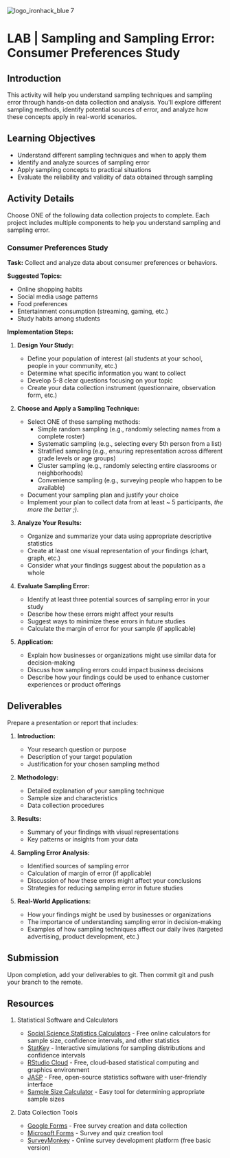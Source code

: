 ![logo_ironhack_blue 7](https://user-images.githubusercontent.com/23629340/40541063-a07a0a8a-601a-11e8-91b5-2f13e4e6b441.png)

# LAB | Sampling and Sampling Error: Consumer Preferences Study

## Introduction

This activity will help you understand sampling techniques and sampling error through hands-on data collection and analysis. You'll explore different sampling methods, identify potential sources of error, and analyze how these concepts apply in real-world scenarios.

## Learning Objectives

- Understand different sampling techniques and when to apply them
- Identify and analyze sources of sampling error
- Apply sampling concepts to practical situations
- Evaluate the reliability and validity of data obtained through sampling

## Activity Details

Choose ONE of the following data collection projects to complete. Each project includes multiple components to help you understand sampling and sampling error.

###  Consumer Preferences Study

**Task:** Collect and analyze data about consumer preferences or behaviors.

**Suggested Topics:**
- Online shopping habits
- Social media usage patterns
- Food preferences
- Entertainment consumption (streaming, gaming, etc.)
- Study habits among students

**Implementation Steps:**

1. **Design Your Study:**
   - Define your population of interest (all students at your school, people in your community, etc.)
   - Determine what specific information you want to collect
   - Develop 5-8 clear questions focusing on your topic
   - Create your data collection instrument (questionnaire, observation form, etc.)

2. **Choose and Apply a Sampling Technique:**
   - Select ONE of these sampling methods:
     - Simple random sampling (e.g., randomly selecting names from a complete roster)
     - Systematic sampling (e.g., selecting every 5th person from a list)
     - Stratified sampling (e.g., ensuring representation across different grade levels or age groups)
     - Cluster sampling (e.g., randomly selecting entire classrooms or neighborhoods)
     - Convenience sampling (e.g., surveying people who happen to be available)
   - Document your sampling plan and justify your choice
   - Implement your plan to collect data from at least ~ 5 participants, *the more the better ;)*. 

3. **Analyze Your Results:**
   - Organize and summarize your data using appropriate descriptive statistics
   - Create at least one visual representation of your findings (chart, graph, etc.)
   - Consider what your findings suggest about the population as a whole

4. **Evaluate Sampling Error:**
   - Identify at least three potential sources of sampling error in your study
   - Describe how these errors might affect your results
   - Suggest ways to minimize these errors in future studies
   - Calculate the margin of error for your sample (if applicable)

5. **Application:**
   - Explain how businesses or organizations might use similar data for decision-making
   - Discuss how sampling errors could impact business decisions
   - Describe how your findings could be used to enhance customer experiences or product offerings

## Deliverables

Prepare a presentation or report that includes:

1. **Introduction:**
   - Your research question or purpose
   - Description of your target population
   - Justification for your chosen sampling method

2. **Methodology:**
   - Detailed explanation of your sampling technique
   - Sample size and characteristics
   - Data collection procedures

3. **Results:**
   - Summary of your findings with visual representations
   - Key patterns or insights from your data

4. **Sampling Error Analysis:**
   - Identified sources of sampling error
   - Calculation of margin of error (if applicable)
   - Discussion of how these errors might affect your conclusions
   - Strategies for reducing sampling error in future studies

5. **Real-World Applications:**
   - How your findings might be used by businesses or organizations
   - The importance of understanding sampling error in decision-making
   - Examples of how sampling techniques affect our daily lives (targeted advertising, product development, etc.)

## Submission

Upon completion, add your deliverables to git. Then commit git and push your branch to the remote.


## Resources

1. Statistical Software and Calculators
   - [Social Science Statistics Calculators](https://www.socscistatistics.com/) - Free online calculators for sample size, confidence intervals, and other statistics
   - [StatKey](http://www.lock5stat.com/StatKey/) - Interactive simulations for sampling distributions and confidence intervals
   - [RStudio Cloud](https://rstudio.cloud/) - Free, cloud-based statistical computing and graphics environment
   - [JASP](https://jasp-stats.org/) - Free, open-source statistics software with user-friendly interface
   - [Sample Size Calculator](https://www.surveymonkey.com/mp/sample-size-calculator/) - Easy tool for determining appropriate sample sizes

2. Data Collection Tools
   - [Google Forms](https://docs.google.com/forms/) - Free survey creation and data collection
   - [Microsoft Forms](https://forms.office.com/) - Survey and quiz creation tool
   - [SurveyMonkey](https://www.surveymonkey.com/) - Online survey development platform (free basic version)